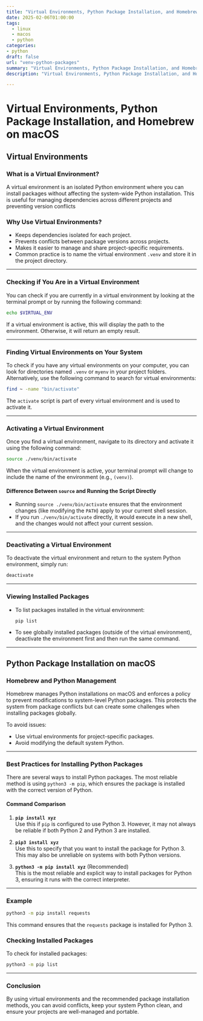 ```yaml
---
title: "Virtual Environments, Python Package Installation, and Homebrew on macOS"
date: 2025-02-06T01:00:00
tags:
  - linux
  - macos
  - python
categories: 
- python
draft: false
url: "venv-python-packages"
summary: "Virtual Environments, Python Package Installation, and Homebrew on MacOS"
description: "Virtual Environments, Python Package Installation, and Homebrew on MacOS"

---
```


# **Virtual Environments, Python Package Installation, and Homebrew on macOS**

## **Virtual Environments**

### **What is a Virtual Environment?**
A virtual environment is an isolated Python environment where you can install packages without affecting the system-wide Python installation. This is useful for managing dependencies across different projects and preventing version conflicts
### **Why Use Virtual Environments?**
- Keeps dependencies isolated for each project.  
- Prevents conflicts between package versions across projects.  
- Makes it easier to manage and share project-specific requirements.  
- Common practice is to name the virtual environment `.venv` and store it in the project directory.

---

### **Checking if You Are in a Virtual Environment**
You can check if you are currently in a virtual environment by looking at the terminal prompt or by running the following command:
```bash
echo $VIRTUAL_ENV
```
If a virtual environment is active, this will display the path to the environment. Otherwise, it will return an empty result.

---

### **Finding Virtual Environments on Your System**
To check if you have any virtual environments on your computer, you can look for directories named `.venv` or `myenv` in your project folders.  
Alternatively, use the following command to search for virtual environments:
```bash
find ~ -name "bin/activate"
```
The `activate` script is part of every virtual environment and is used to activate it.

---

### **Activating a Virtual Environment**
Once you find a virtual environment, navigate to its directory and activate it using the following command:
```bash
source ./venv/bin/activate
```
When the virtual environment is active, your terminal prompt will change to include the name of the environment (e.g., `(venv)`).

#### **Difference Between `source` and Running the Script Directly**
- Running `source ./venv/bin/activate` ensures that the environment changes (like modifying the `PATH`) apply to your current shell session.  
- If you run `./venv/bin/activate` directly, it would execute in a new shell, and the changes would not affect your current session.

---

### **Deactivating a Virtual Environment**
To deactivate the virtual environment and return to the system Python environment, simply run:
```bash
deactivate
```

---

### **Viewing Installed Packages**
- To list packages installed in the virtual environment:
  ```bash
  pip list
  ```
- To see globally installed packages (outside of the virtual environment), deactivate the environment first and then run the same command.

---

## **Python Package Installation on macOS**

### **Homebrew and Python Management**
Homebrew manages Python installations on macOS and enforces a policy to prevent modifications to system-level Python packages. This protects the system from package conflicts but can create some challenges when installing packages globally.

To avoid issues:
- Use virtual environments for project-specific packages.
- Avoid modifying the default system Python.

---

### **Best Practices for Installing Python Packages**
There are several ways to install Python packages. The most reliable method is using `python3 -m pip`, which ensures the package is installed with the correct version of Python.

#### **Command Comparison**
1. **`pip install xyz`**  
   Use this if `pip` is configured to use Python 3. However, it may not always be reliable if both Python 2 and Python 3 are installed.

2. **`pip3 install xyz`**  
   Use this to specify that you want to install the package for Python 3. This may also be unreliable on systems with both Python versions.

3. **`python3 -m pip install xyz`** (Recommended)  
   This is the most reliable and explicit way to install packages for Python 3, ensuring it runs with the correct interpreter.

---

### **Example**
```bash
python3 -m pip install requests
```
This command ensures that the `requests` package is installed for Python 3.

### **Checking Installed Packages**
To check for installed packages:
```bash
python3 -m pip list
```

---

### **Conclusion**
By using virtual environments and the recommended package installation methods, you can avoid conflicts, keep your system Python clean, and ensure your projects are well-managed and portable.
